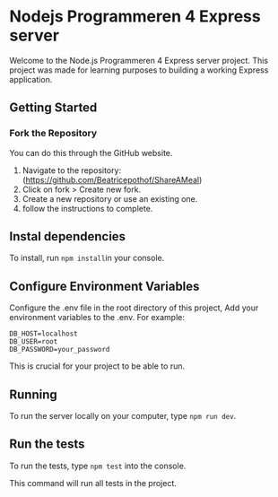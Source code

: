 # Nodejs Programmeren 4 Express server

Welcome to the Node.js Programmeren 4 Express server project. This project was made for learning purposes to building a working Express application.

## Getting Started

### Fork the Repository

You can do this through the GitHub website.

1. Navigate to the repository: (https://github.com/Beatricepothof/ShareAMeal)
2. Click on fork > Create new fork.
3. Create a new repository or use an existing one.
4. follow the instructions to complete.

## Instal dependencies

To install, run `npm install`in your console.

## Configure Environment Variables

Configure the .env file in the root directory of this project,
Add your environment variables to the .env. For example:

```
DB_HOST=localhost
DB_USER=root
DB_PASSWORD=your_password
```

This is crucial for your project to be able to run.

## Running

To run the server locally on your computer, type `npm run dev`.

## Run the tests

To run the tests, type `npm test` into the console.

This command will run all tests in the project.
